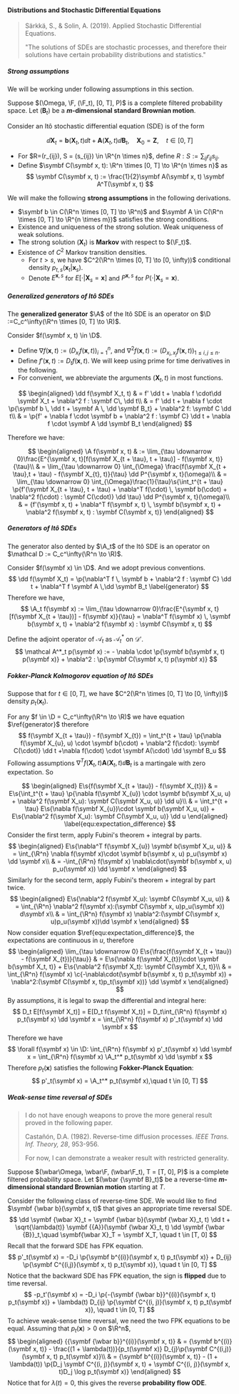 #### Distributions and Stochastic Differential Equations

> Särkkä, S., & Solin, A. (2019). Applied Stochastic Differential Equations.
>
> "The solutions of SDEs are stochastic processes, and therefore their solutions have certain probability distributions and statistics."

##### Strong assumptions

We will be working under following assumptions in this section.

Suppose $(\Omega, \F, (\F_t), [0, T], P)$ is a complete filtered probability space. Let $(\symbf B_t)$ be a **$m$-dimensional standard Brownian motion**.

Consider an Itô stochastic differential equation (SDE) is of the form

$$
\dd \symbf X_t = \symbf b(\symbf X_t, t) \dd t + \symbf A(\symbf X_t, t) \dd \symbf B_t,\quad \symbf X_0 = \symbf Z, \quad t \in [0, T]
\label{equ:forward_sde}
$$

- For $R=(r_{ij}), S = (s_{ij}) \in \R^{n \times n}$, define $R:S := \sum_{ij} r_{ij} s_{ij}$.
- Define $\symbf C(\symbf x, t): \R^n \times [0, T] \to \R^{n \times n}$ as
  $$
  \symbf C(\symbf x, t) := \frac{1}{2}\symbf A(\symbf x, t) \symbf A^T(\symbf x, t)
  $$

We will make the following **strong assumptions** in the following derivations.

- $\symbf b \in C(\R^n \times [0, T] \to \R^n)$ and $\symbf A \in C(\R^n \times [0, T] \to \R^{n \times m})$ satisfies the strong conditions.
- Existence and uniqueness of the strong solution. Weak uniqueness of weak solutions.
- The strong solution $(\symbf X_t)$ is **Markov** with respect to $(\F_t)$.
- Existence of $C^2$ Markov transition densities.
  - For $t > s$, we have $C^2(\R^n \times [0, T] \to [0, \infty))$ conditional density $p_{t, s}(\symbf x_t|\symbf x_s)$.
  - Denote $E^{\symbf x, s}$ for $E[\cdot | \symbf X_{s} = \symbf x]$ and $P^{\symbf x, s}$ for $P(\cdot | \symbf X_s = \symbf x)$.

##### Generalized generators of Itô SDEs

The **generalized generator** $\A$ of the Itô SDE is an operator on $\D :=C_c^\infty(\R^n \times [0, T] \to \R)$.

Consider $f(\symbf x, t) \in \D$.

- Define $\nabla f(\symbf x, t) := (D_{x_i} f(\symbf x, t))_{i = 1}^n$, and $\nabla^2 f(\symbf x, t) := (D_{x_i, x_j} f (\symbf x, t))_{1 \le i, j \le n}$.
- Define $f'(\symbf x, t) := D_t f(\symbf x, t)$. We will keep using prime for time derivatives in the following.
- For convenient, we abbreviate the arguments $(\symbf X_t, t)$ in most functions.

$$
\begin{aligned}
\dd f(\symbf X_t, t) & = f' \dd t + \nabla f \cdot\dd \symbf X_t + \nabla^2 f : \symbf C\, \dd t\\
& = f' \dd t + \nabla f \cdot \p{\symbf b \, \dd t + \symbf A \, \dd \symbf B_t} + \nabla^2 f: \symbf C \dd t\\
& = \p{f' + \nabla f \cdot \symbf b + \nabla^2 f : \symbf C} \dd t + \nabla f \cdot \symbf A \dd \symbf B_t
\end{aligned}
$$

Therefore we have:

$$
\begin{aligned}
\A f(\symbf x, t) & := \lim_{\tau \downarrow 0}\frac{E^{\symbf x, t}[f(\symbf X_{t + \tau}, t + \tau)] - f(\symbf x, t)}{\tau}\\
& = \lim_{\tau \downarrow 0} \int_{\Omega} \frac{f(\symbf X_{t + \tau},t + \tau) - f(\symbf X_{t}, t)}{\tau} \dd P^{\symbf x, t}(\omega)\\
& = \lim_{\tau \downarrow 0} \int_{\Omega}\frac{1}{\tau}\s{\int_t^{t + \tau} \p{f'(\symbf X_{t + \tau}, t + \tau) + \nabla^T f(\cdot) \, \symbf b(\cdot) + \nabla^2 f(\cdot) : \symbf C(\cdot)} \dd \tau} \dd P^{\symbf x, t}(\omega)\\
& = {f'(\symbf x, t) + \nabla^T f(\symbf x, t) \, \symbf b(\symbf x, t) + \nabla^2 f(\symbf x, t) : \symbf C(\symbf x, t)}
\end{aligned}
$$

##### Generators of Itô SDEs

The generator also dented by $\A_t$ of the Itô SDE is an operator on $\mathcal D := C_c^\infty(\R^n \to \R)$.

Consider $f(\symbf x) \in \D$. And we adopt previous conventions.
$$
\dd f(\symbf X_t)  = \p{\nabla^T f \, \symbf b + \nabla^2 f : \symbf C} \dd t + \nabla^T f \symbf A \,\dd \symbf B_t
\label{generator}
$$
Therefore we have,
$$
\A_t f(\symbf x) := \lim_{\tau \downarrow 0}\frac{E^{\symbf x, t}[f(\symbf X_{t + \tau})] - f(\symbf x)}{\tau} = \nabla^T f(\symbf x) \, \symbf b(\symbf x, t) + \nabla^2 f(\symbf x) : \symbf C(\symbf x, t)
$$

Define the adjoint operator of $\mathcal A_t$ as $\mathcal A_t^*$ on $\mathcal D'$.
$$
\mathcal A^*_t p(\symbf x) := - \nabla \cdot \p{\symbf b(\symbf x, t) p(\symbf x)} + \nabla^2 : \p{\symbf C(\symbf x, t) p(\symbf x)}
$$

##### Fokker-Planck Kolmogorov equation of Itô SDEs

Suppose that for $t \in [0, T]$, we have $C^2(\R^n \times [0, T] \to [0, \infty))$ density $p_{t}(\symbf x_t)$.

For any $f \in \D = C_c^\infty(\R^n \to \R)$ we have equation $\ref{generator}$ therefore
$$
f(\symbf X_{t + \tau}) - f(\symbf X_{t}) = \int_t^{t + \tau} \p{\nabla f(\symbf X_{u}, u) \cdot \symbf b(\cdot) + \nabla^2 f(\cdot): \symbf C(\cdot)} \dd t +\nabla f(\cdot) \cdot \symbf A(\cdot) \dd \symbf B_u
$$
Following assumptions $\nabla^T f(\symbf X_t, t) \symbf A(\symbf X_t, t) \dd \symbf B_t$ is a martingale with zero expectation. So

$$
\begin{aligned}
E\s{f(\symbf X_{t + \tau}) - f(\symbf X_{t})} & = E\s{\int_t^{t + \tau} \p{\nabla f(\symbf X_{u}) \cdot \symbf b(\symbf X_u, u) + \nabla^2 f(\symbf X_u): \symbf C(\symbf X_u, u)} \dd u}\\
& = \int_t^{t + \tau} E\s{\nabla f(\symbf X_{u})\cdot \symbf b(\symbf X_u, u)} + E\s{\nabla^2 f(\symbf X_u): \symbf C(\symbf X_u, u)} \dd u
\end{aligned}
\label{equ:expectation_difference}
$$
Consider the first term, apply Fubini's theorem + integral by parts.
$$
\begin{aligned}
E\s{\nabla^T f(\symbf X_{u}) \symbf b(\symbf X_u, u)} & = \int_{\R^n} \nabla f(\symbf x)\cdot \symbf b(\symbf x, u) p_u(\symbf x) \dd \symbf x\\
& = -\int_{\R^n} f(\symbf x) \nabla\cdot(\symbf b(\symbf x, u) p_u(\symbf x)) \dd \symbf x
\end{aligned}
$$
Similarly for the second term, apply Fubini's theorem + integral by part twice.
$$
\begin{aligned}
E\s{\nabla^2 f(\symbf X_u): \symbf C(\symbf X_u, u)} & = \int_{\R^n} \nabla^2 f(\symbf x):(\symbf C(\symbf x, u)p_u(\symbf x)) d\symbf x\\
& = \int_{\R^n} f(\symbf x) \nabla^2:(\symbf C(\symbf x, u)p_u(\symbf x))\dd \symbf x
\end{aligned}
$$
Now consider equation $\ref{equ:expectation_difference}$, the expectations are continuous in $u$, therefore
$$
\begin{aligned}
\lim_{\tau \downarrow 0} E\s{\frac{f(\symbf X_{t + \tau}) - f(\symbf X_{t})}{\tau}} & = E\s{\nabla f(\symbf X_{t})\cdot \symbf b(\symbf X_t, t)} + E\s{\nabla^2 f(\symbf X_t): \symbf C(\symbf X_t, t)}\\
& = \int_{\R^n} f(\symbf x) \c{-\nabla\cdot(\symbf b(\symbf x, t) p_t(\symbf x)) + \nabla^2:(\symbf C(\symbf x, t)p_t(\symbf x))} \dd \symbf x
\end{aligned}
$$
By assumptions, it is legal to swap the differential and integral here:
$$
D_t E[f(\symbf X_t)] = E[D_t f(\symbf X_t)] = D_t\int_{\R^n} f(\symbf x) p_t(\symbf x) \dd \symbf x = \int_{\R^n} f(\symbf x) p'_t(\symbf x) \dd \symbf x
$$
Therefore we have
$$
\forall f(\symbf x) \in \D: \int_{\R^n} f(\symbf x) p'_t(\symbf x) \dd \symbf x = \int_{\R^n} f(\symbf x) \A_t^* p_t(\symbf x) \dd \symbf x
$$
Therefore $p_t(\symbf x)$ satisfies the following **Fokker-Planck Equation**:
$$
p'_t(\symbf x) = \A_t^* p_t(\symbf x),\quad  t \in [0, T]
$$

##### Weak-sense time reversal of SDEs

> I do not have enough weapons to prove the more general result proved in the following paper.
>
> Castañón, D.A. (1982). Reverse-time diffusion processes. *IEEE Trans. Inf. Theory, 28*, 953-956.
>
> For now, I can demonstrate a weaker result with restricted generality.

Suppose $(\wbar\Omega, \wbar\F, (\wbar\F_t), T = [T, 0], P)$ is a complete filtered probability space. Let $(\wbar {\symbf B}_t)$ be a reverse-time **$m$-dimensional standard Brownian motion** starting at $T$.

Consider the following class of reverse-time SDE. We would like to find $\symbf {\wbar b}(\symbf x, t)$ that gives an appropriate time reversal SDE.
$$
\dd \symbf {\wbar X}_t = \symbf {\wbar b}(\symbf {\wbar X}_t, t) \dd t + \sqrt{\lambda(t)} \symbf {{A}}(\symbf {\wbar X}_t, t) \dd \symbf {\wbar {B}}_t,\quad \symbf{\wbar X}_T = \symbf X_T, \quad t \in [T, 0]
$$
Recall that the forward SDE has FPK equation.
$$
p'_t(\symbf x) = -D_i \p{\symbf b^{(i)}(\symbf x, t) p_t(\symbf x)} + D_{ij} \p{\symbf C^{(i,j)}(\symbf x, t) p_t(\symbf x)}, \quad t \in [0, T]
$$
Notice that the backward SDE has FPK equation, the sign is **flipped** due to time reversal.
$$
-p_t'(\symbf x) = -D_i \p{-{\symbf {\wbar b}}^{(i)}(\symbf x, t) p_t(\symbf x)} + \lambda(t) D_{ij} \p{\symbf C^{(i, j)}(\symbf x, t) p_t(\symbf x)}, \quad t \in [0, T]
$$
To achieve weak-sense time reversal, we need the two FPK equations to be equal. Assuming that $p_t(\symbf x) > 0$ on $\R^n$,
$$
\begin{aligned}
{{\symbf {\wbar b}}^{(i)}(\symbf x, t)} & = {\symbf b^{(i)}(\symbf x, t)} - \frac{(1 + \lambda(t))}{p_t(\symbf x)} D_{j}\p{\symbf C^{(i,j)}(\symbf x, t) p_t(\symbf x)}\\
& = {\symbf b^{(i)}(\symbf x, t)} - (1 + \lambda(t)) \p{D_j \symbf C^{(i, j)}(\symbf x, t) + \symbf C^{(i, j)}(\symbf x, t)D_j \log p_t(\symbf x)}
\end{aligned}
$$
Notice that for $\lambda(t) = 0$, this gives the reverse **probability flow ODE**.

